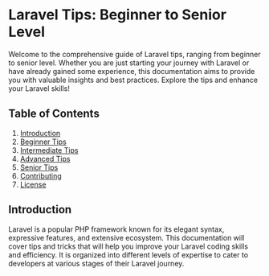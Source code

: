 # Laravel Tips: Beginner to Senior Level
Welcome to the comprehensive guide of Laravel tips, ranging from beginner to senior level. Whether you are just starting your journey with Laravel or have already gained some experience, this documentation aims to provide you with valuable insights and best practices. Explore the tips and enhance your Laravel skills!

## Table of Contents
1. [Introduction](#introduction)
2. [Beginner Tips](#beginner-tips)
3. [Intermediate Tips](#intermediate-tips)
4. [Advanced Tips](#advanced-tips)
5. [Senior Tips](#senior-tips)
6. [Contributing](#contributing)
7. [License](#license)

   
## Introduction
Laravel is a popular PHP framework known for its elegant syntax, expressive features, and extensive ecosystem. This documentation will cover tips and tricks that will help you improve your Laravel coding skills and efficiency. It is organized into different levels of expertise to cater to developers at various stages of their Laravel journey.
